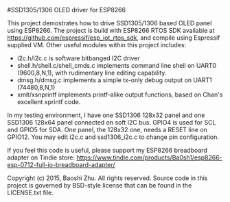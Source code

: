#SSD1305/1306 OLED driver for ESP8266

This project demostrates how to drive SSD1305/1306 based OLED panel using ESP8266. 
The project is build with ESP8266 RTOS SDK available at https://github.com/espressif/esp_iot_rtos_sdk, and compile using Espressif supplied VM.
Other useful modules within this project includes:
- i2c.h/i2c.c is software bitbanged I2C driver
- shell.h/shell.c/shell_cmds.c implements command line shell on UART0 (9600,8,N,1), with rudimentary line editing capability.
- dmsg.h/dmsg.c implements a simple tx-only debug output on UART1 (74480,8,N,1)
- xmit/xsnprintf implements printf-alike output functions, based on Chan's excellent xprintf code.

In my testing environment, I have one SSD1306 128x32 panel and one SSD1306 128x64 panel connected on soft I2C bus. GPIO4 is used for SCL and GPIO5 for SDA. One panel, the 128x32 one, needs a RESET line on GPIO12. You may edit i2c.c and ssd1306_i2c.c to change pin configuration.

If you feel this code is useful, please support my ESP8266 breadboard adapter on Tindie store:
https://www.tindie.com/products/Ba0sh1/esp8266-esp-0712-full-io-breadboard-adapter/

Copyright (c) 2015, Baoshi Zhu. All rights reserved.
Source code in this project is governed by BSD-style license that can be found in the LICENSE.txt file. 

 